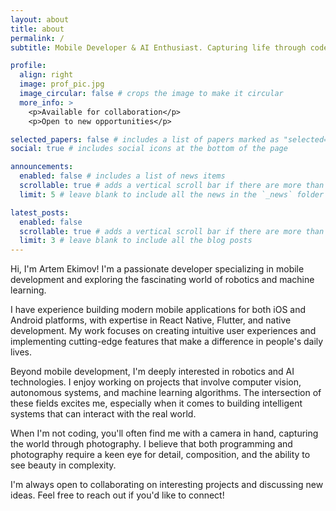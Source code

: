 ```yaml
---
layout: about
title: about
permalink: /
subtitle: Mobile Developer & AI Enthusiast. Capturing life through code and photography.

profile:
  align: right
  image: prof_pic.jpg
  image_circular: false # crops the image to make it circular
  more_info: >
    <p>Available for collaboration</p>
    <p>Open to new opportunities</p>

selected_papers: false # includes a list of papers marked as "selected={true}"
social: true # includes social icons at the bottom of the page

announcements:
  enabled: false # includes a list of news items
  scrollable: true # adds a vertical scroll bar if there are more than 3 news items
  limit: 5 # leave blank to include all the news in the `_news` folder

latest_posts:
  enabled: false
  scrollable: true # adds a vertical scroll bar if there are more than 3 new posts items
  limit: 3 # leave blank to include all the blog posts
---
```


Hi, I'm Artem Ekimov! I'm a passionate developer specializing in mobile development and exploring the fascinating world of robotics and machine learning. 

I have experience building modern mobile applications for both iOS and Android platforms, with expertise in React Native, Flutter, and native development. My work focuses on creating intuitive user experiences and implementing cutting-edge features that make a difference in people's daily lives.

Beyond mobile development, I'm deeply interested in robotics and AI technologies. I enjoy working on projects that involve computer vision, autonomous systems, and machine learning algorithms. The intersection of these fields excites me, especially when it comes to building intelligent systems that can interact with the real world.

When I'm not coding, you'll often find me with a camera in hand, capturing the world through photography. I believe that both programming and photography require a keen eye for detail, composition, and the ability to see beauty in complexity.

I'm always open to collaborating on interesting projects and discussing new ideas. Feel free to reach out if you'd like to connect!
